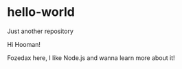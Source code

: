 # hello-world
Just another repository

Hi Hooman!

Fozedax here, I like Node.js and wanna learn more about it!
